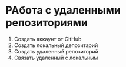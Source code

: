 # РАбота с удаленными репозиториями
1. Создать аккаунт от GitHub
2. Создать локальный депозитарий
3. Создать удаленный репозиторий
4. Связать удаленный с локальным